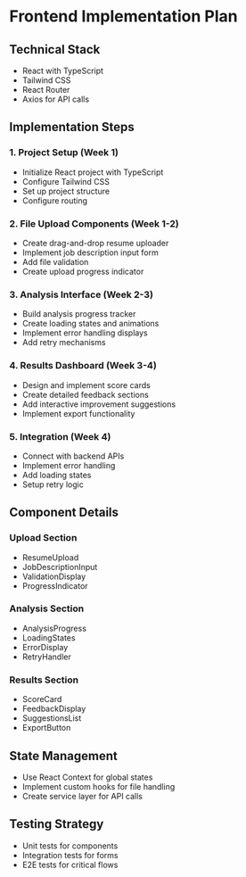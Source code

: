 # Frontend Implementation Plan

## Technical Stack
- React with TypeScript
- Tailwind CSS
- React Router
- Axios for API calls

## Implementation Steps

### 1. Project Setup (Week 1)
- Initialize React project with TypeScript
- Configure Tailwind CSS
- Set up project structure
- Configure routing

### 2. File Upload Components (Week 1-2)
- Create drag-and-drop resume uploader
- Implement job description input form
- Add file validation
- Create upload progress indicator

### 3. Analysis Interface (Week 2-3)
- Build analysis progress tracker
- Create loading states and animations
- Implement error handling displays
- Add retry mechanisms

### 4. Results Dashboard (Week 3-4)
- Design and implement score cards
- Create detailed feedback sections
- Add interactive improvement suggestions
- Implement export functionality

### 5. Integration (Week 4)
- Connect with backend APIs
- Implement error handling
- Add loading states
- Setup retry logic

## Component Details

### Upload Section
- ResumeUpload
- JobDescriptionInput
- ValidationDisplay
- ProgressIndicator

### Analysis Section
- AnalysisProgress
- LoadingStates
- ErrorDisplay
- RetryHandler

### Results Section
- ScoreCard
- FeedbackDisplay
- SuggestionsList
- ExportButton

## State Management
- Use React Context for global states
- Implement custom hooks for file handling
- Create service layer for API calls

## Testing Strategy
- Unit tests for components
- Integration tests for forms
- E2E tests for critical flows
